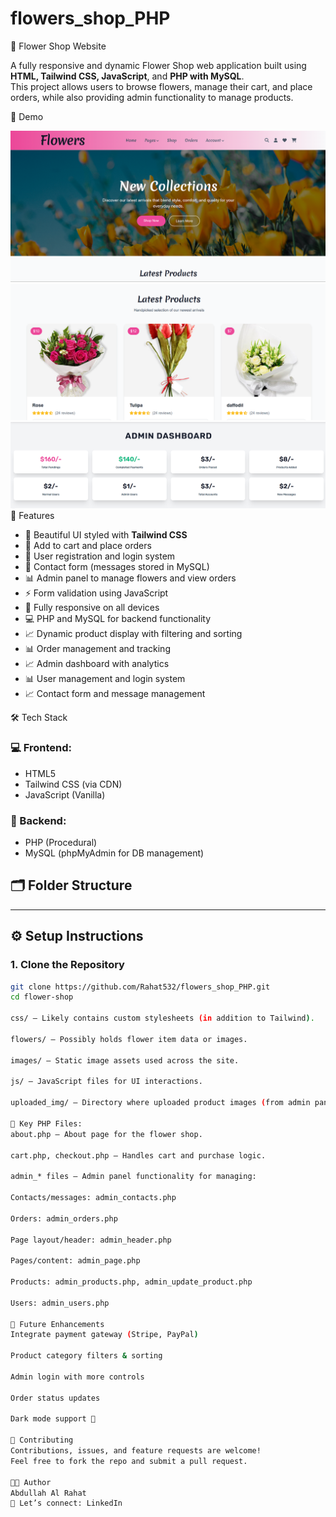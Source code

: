 # flowers_shop_PHP
🌸 Flower Shop Website

A fully responsive and dynamic Flower Shop web application built using **HTML, Tailwind CSS, JavaScript**, and **PHP with MySQL**.  
This project allows users to browse flowers, manage their cart, and place orders, while also providing admin functionality to manage products.

📸 Demo

![alt text](image.png)
![alt text](image-1.png)
![alt text](image-2.png)
 🚀 Features

- 🌼 Beautiful UI styled with **Tailwind CSS**
- 🛒 Add to cart and place orders
- 🔐 User registration and login system
- 📩 Contact form (messages stored in MySQL)
- 📊 Admin panel to manage flowers and view orders
- ⚡ Form validation using JavaScript
- 📱 Fully responsive on all devices
- 💻 PHP and MySQL for backend functionality
- 📈 Dynamic product display with filtering and sorting
- 📊 Order management and tracking
- 📈 Admin dashboard with analytics
- 📊 User management and login system 
- 📈 Contact form and message management

🛠 Tech Stack

### 💻 Frontend:
- HTML5
- Tailwind CSS (via CDN)
- JavaScript (Vanilla)

### 🔧 Backend:
- PHP (Procedural)
- MySQL (phpMyAdmin for DB management)

## 🗂️ Folder Structure

---

## ⚙️ Setup Instructions

### 1. Clone the Repository
```bash
git clone https://github.com/Rahat532/flowers_shop_PHP.git
cd flower-shop

css/ – Likely contains custom stylesheets (in addition to Tailwind).

flowers/ – Possibly holds flower item data or images.

images/ – Static image assets used across the site.

js/ – JavaScript files for UI interactions.

uploaded_img/ – Directory where uploaded product images (from admin panel) are stored.

📄 Key PHP Files:
about.php – About page for the flower shop.

cart.php, checkout.php – Handles cart and purchase logic.

admin_* files – Admin panel functionality for managing:

Contacts/messages: admin_contacts.php

Orders: admin_orders.php

Page layout/header: admin_header.php

Pages/content: admin_page.php

Products: admin_products.php, admin_update_product.php

Users: admin_users.php

🧠 Future Enhancements
Integrate payment gateway (Stripe, PayPal)

Product category filters & sorting

Admin login with more controls

Order status updates

Dark mode support 🌙

🙌 Contributing
Contributions, issues, and feature requests are welcome!
Feel free to fork the repo and submit a pull request.

👨‍💻 Author
Abdullah Al Rahat
💬 Let’s connect: LinkedIn


